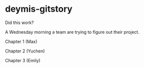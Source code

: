 # deymis-gitstory
Did this work?

A Wednesday morning a team 
are trying to figure out their project.

Chapter 1 (Max)

Chapter 2 (Yuchen)

Chapter 3 (Emily)